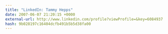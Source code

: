 ```yaml
---
title: "LinkedIn: Tammy Hepps"
date: 2007-06-07 21:20:15 +0000
external-url: http://www.linkedin.com/profile?viewProfile=&key=6084937
hash: 9b028197c16404dcfb491b5b5d38fa00
---
```



